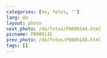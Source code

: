 ```yaml
---
categories: [de, fotos, '']
lang: de
layout: photo
next_photo: /de/fotos/P0000144.html
picname: P0000145
prev_photo: /de/fotos/P0000148.html
tags: []
---
```


